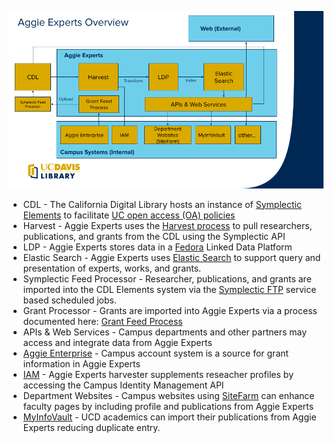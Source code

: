 ![Overview of the Aggie Experts Dataflow](Aggie-Experts-Overview.png)

- CDL - The California Digital Library hosts an instance of [Symplectic Elements](https://oapolicy.universityofcalifornia.edu) to facilitate [UC open access (OA) policies](https://osc.universityofcalifornia.edu/for-authors/open-access-policy/policy-faq/) 
- Harvest - Aggie Experts uses the [Harvest process](experts-deploy-harvest.md) to pull researchers, publications, and grants from the CDL using the Symplectic API
- LDP - Aggie Experts stores data in a [Fedora](https://wiki.lyrasis.org/display/FF/Fedora+Repository+Home) Linked Data Platform
- Elastic Search - Aggie Experts uses [Elastic Search](digital_objects.org) to support query and presentation of experts, works, and grants.  
- Symplectic Feed Processor - Researcher, publications, and grants are imported into the CDL Elements system via the [Symplectic FTP](https://support.symplectic.co.uk/support/solutions/articles/6000271954-secure-ftp-server-access) service based scheduled jobs.
- Grant Processor - Grants are imported into Aggie Experts via a process documented here: [Grant Feed Process](grant-feed.md)
- APIs & Web Services - Campus departments and other partners may access and integrate data from Aggie Experts
- [Aggie Enterprise](https://aggieenterprise.ucdavis.edu/) - Campus account system is a source for grant information in Aggie Experts
- [IAM](https://iet-ws.ucdavis.edu/iet-ws/#/home) - Aggie Experts harvester supplements reseacher profiles by accessing the Campus Identity Management API
- Department Websites - Campus websites using [SiteFarm](https://sitefarm.ucdavis.edu/) can enhance faculty pages by including profile and publications from Aggie Experts 
- [MyInfoVault](https://academicaffairs.ucdavis.edu/myinfovault) - UCD academics can import their publications from Aggie Experts reducing duplicate entry.

